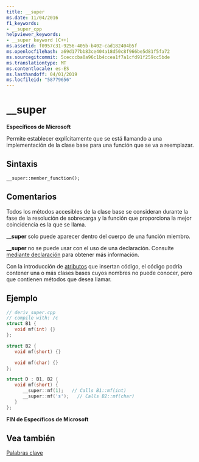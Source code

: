```yaml
---
title: __super
ms.date: 11/04/2016
f1_keywords:
- __super_cpp
helpviewer_keywords:
- __super keyword [C++]
ms.assetid: f0957c31-9256-405b-b402-cad182404b5f
ms.openlocfilehash: a69d177bb83ce404a18d50c8f966be5d81f5fa72
ms.sourcegitcommit: 5cecccba0a96c1b4ccea1f7a1cfd91f259cc5bde
ms.translationtype: MT
ms.contentlocale: es-ES
ms.lasthandoff: 04/01/2019
ms.locfileid: "58779656"
---
```

# <a name="super"></a>__super

**Específicos de Microsoft**

Permite establecer explícitamente que se está llamando a una implementación de la clase base para una función que se va a reemplazar.

## <a name="syntax"></a>Sintaxis

```
__super::member_function();
```

## <a name="remarks"></a>Comentarios

Todos los métodos accesibles de la clase base se consideran durante la fase de la resolución de sobrecarga y la función que proporciona la mejor coincidencia es la que se llama.

**__super** solo puede aparecer dentro del cuerpo de una función miembro.

**__super** no se puede usar con el uso de una declaración. Consulte [mediante declaración](../cpp/using-declaration.md) para obtener más información.

Con la introducción de [atributos](../windows/attributes/attributes-alphabetical-reference.md) que insertan código, el código podría contener una o más clases bases cuyos nombres no puede conocer, pero que contienen métodos que desea llamar.

## <a name="example"></a>Ejemplo

```cpp
// deriv_super.cpp
// compile with: /c
struct B1 {
   void mf(int) {}
};

struct B2 {
   void mf(short) {}

   void mf(char) {}
};

struct D : B1, B2 {
   void mf(short) {
      __super::mf(1);   // Calls B1::mf(int)
      __super::mf('s');   // Calls B2::mf(char)
   }
};
```

**FIN de Específicos de Microsoft**

## <a name="see-also"></a>Vea también

[Palabras clave](../cpp/keywords-cpp.md)